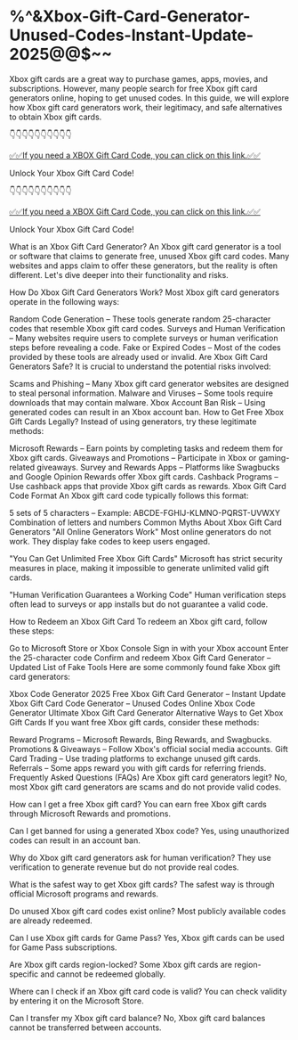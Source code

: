 # %^&Xbox-Gift-Card-Generator-Unused-Codes-Instant-Update-2025@@$~~

Xbox gift cards are a great way to purchase games, apps, movies, and subscriptions. However, many people search for free Xbox gift card generators online, hoping to get unused codes. In this guide, we will explore how Xbox gift card generators work, their legitimacy, and safe alternatives to obtain Xbox gift cards.

👇👇👇👇👇👇👇👇👇👇

[✅✅If you need a XBOX Gift Card Code, you can click on this link.✅✅](https://topoffersgetnow.com/adblu0545844/)

Unlock Your Xbox Gift Card Code!

👇👇👇👇👇👇👇👇👇👇

[✅✅If you need a XBOX Gift Card Code, you can click on this link.✅✅](https://topoffersgetnow.com/adblu0545844/)

Unlock Your Xbox Gift Card Code!

What is an Xbox Gift Card Generator?
An Xbox gift card generator is a tool or software that claims to generate free, unused Xbox gift card codes. Many websites and apps claim to offer these generators, but the reality is often different. Let's dive deeper into their functionality and risks.

How Do Xbox Gift Card Generators Work?
Most Xbox gift card generators operate in the following ways:

Random Code Generation – These tools generate random 25-character codes that resemble Xbox gift card codes.
Surveys and Human Verification – Many websites require users to complete surveys or human verification steps before revealing a code.
Fake or Expired Codes – Most of the codes provided by these tools are already used or invalid.
Are Xbox Gift Card Generators Safe?
It is crucial to understand the potential risks involved:

Scams and Phishing – Many Xbox gift card generator websites are designed to steal personal information.
Malware and Viruses – Some tools require downloads that may contain malware.
Xbox Account Ban Risk – Using generated codes can result in an Xbox account ban.
How to Get Free Xbox Gift Cards Legally?
Instead of using generators, try these legitimate methods:

Microsoft Rewards – Earn points by completing tasks and redeem them for Xbox gift cards.
Giveaways and Promotions – Participate in Xbox or gaming-related giveaways.
Survey and Rewards Apps – Platforms like Swagbucks and Google Opinion Rewards offer Xbox gift cards.
Cashback Programs – Use cashback apps that provide Xbox gift cards as rewards.
Xbox Gift Card Code Format
An Xbox gift card code typically follows this format:

5 sets of 5 characters – Example: ABCDE-FGHIJ-KLMNO-PQRST-UVWXY
Combination of letters and numbers
Common Myths About Xbox Gift Card Generators
"All Online Generators Work"
Most online generators do not work. They display fake codes to keep users engaged.

"You Can Get Unlimited Free Xbox Gift Cards"
Microsoft has strict security measures in place, making it impossible to generate unlimited valid gift cards.

"Human Verification Guarantees a Working Code"
Human verification steps often lead to surveys or app installs but do not guarantee a valid code.

How to Redeem an Xbox Gift Card
To redeem an Xbox gift card, follow these steps:

Go to Microsoft Store or Xbox Console
Sign in with your Xbox account
Enter the 25-character code
Confirm and redeem
Xbox Gift Card Generator – Updated List of Fake Tools
Here are some commonly found fake Xbox gift card generators:

Xbox Code Generator 2025
Free Xbox Gift Card Generator – Instant Update
Xbox Gift Card Code Generator – Unused Codes
Online Xbox Code Generator
Ultimate Xbox Gift Card Generator
Alternative Ways to Get Xbox Gift Cards
If you want free Xbox gift cards, consider these methods:

Reward Programs – Microsoft Rewards, Bing Rewards, and Swagbucks.
Promotions & Giveaways – Follow Xbox's official social media accounts.
Gift Card Trading – Use trading platforms to exchange unused gift cards.
Referrals – Some apps reward you with gift cards for referring friends.
Frequently Asked Questions (FAQs)
Are Xbox gift card generators legit?
No, most Xbox gift card generators are scams and do not provide valid codes.

How can I get a free Xbox gift card?
You can earn free Xbox gift cards through Microsoft Rewards and promotions.

Can I get banned for using a generated Xbox code?
Yes, using unauthorized codes can result in an account ban.

Why do Xbox gift card generators ask for human verification?
They use verification to generate revenue but do not provide real codes.

What is the safest way to get Xbox gift cards?
The safest way is through official Microsoft programs and rewards.

Do unused Xbox gift card codes exist online?
Most publicly available codes are already redeemed.

Can I use Xbox gift cards for Game Pass?
Yes, Xbox gift cards can be used for Game Pass subscriptions.

Are Xbox gift cards region-locked?
Some Xbox gift cards are region-specific and cannot be redeemed globally.

Where can I check if an Xbox gift card code is valid?
You can check validity by entering it on the Microsoft Store.

Can I transfer my Xbox gift card balance?
No, Xbox gift card balances cannot be transferred between accounts.
